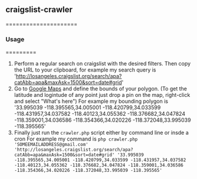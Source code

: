 ## craigslist-crawler
=====================

### Usage
=========

1. Perform a regular search on craigslist with the desired filters.
   Then copy the URL to your clipboard, for example my search query is 'http://losangeles.craigslist.org/search/apa?catAbb=apa&maxAsk=1500&sort=date#grid'
2. Go to [Google Maps](http://maps.google.com) and define the bounds of your polygon. (To get the latitude and logintude of any point just drop a pin on the map, right-click and select "What's here")
   For example my bounding polygon is '33.995039 -118.395565,34.005001 -118.420799,34.033599 -118.431957,34.037582 -118.40123,34.055362 -118.376682,34.047824 -118.359001,34.036586 -118.354366,34.020226 -118.372048,33.995039 -118.395565'
3. Finally just run the `crawler.php` script either by command line or insde a cron
   For example my command is `php crawler.php 'SOMEEMAILADDRESS@gmail.com' 'http://losangeles.craigslist.org/search/apa?catAbb=apa&maxAsk=1500&sort=date#grid' '33.995039 -118.395565,34.005001 -118.420799,34.033599 -118.431957,34.037582 -118.40123,34.055362 -118.376682,34.047824 -118.359001,34.036586 -118.354366,34.020226 -118.372048,33.995039 -118.395565'`
